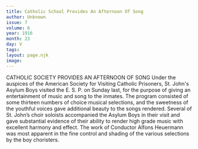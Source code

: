 ```yaml
---
title: Catholic School Provides An Afternoon Of Song
author: Unknown
issue: 7
volume: 6
year: 1916
month: 23
day: V
tags:
layout: page.njk
image:
---
```

CATHOLIC SOCIETY PROVIDES AN AFTERNOON OF SONG       Under the auspices of the American Society for Visiting Catholic Prisoners, St. John's Asylum Boys visited the E. S. P. on Sunday last, for the purpose of giving an entertainment of music and song to the inmates. The program consisted of some thirteen numbers of choice musical selections, and the sweetness of the youthful voices gave additional beauty to the songs rendered.       Several of St. John’s choir soloists accompanied the Asylum Boys in their visit and gave substantial evidence of their ability to render high grade music with excellent harmony and effect. The work of Conductor Alfons Heuermann was most apparent in the fine control and shading of the various selections by the boy choristers.    





